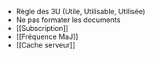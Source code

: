 * Règle des 3U (Utile, Utilisable, Utilisée)
* Ne pas formater les documents
* [[Subscription]]
* [[Fréquence MaJ]]
* [[Cache serveur]]
